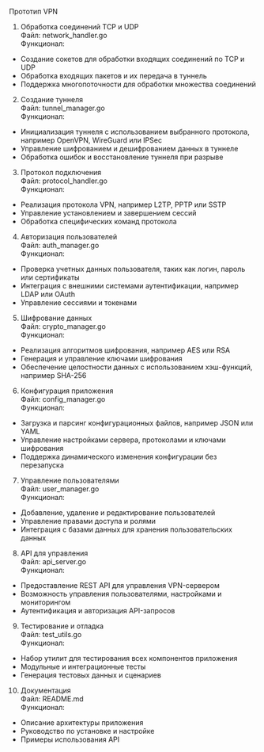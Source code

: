 Прототип VPN

1. Обработка соединений TCP и UDP  
Файл: network_handler.go  
Функционал:  
- Создание сокетов для обработки входящих соединений по TCP и UDP  
- Обработка входящих пакетов и их передача в туннель  
- Поддержка многопоточности для обработки множества соединений  

2. Создание туннеля  
Файл: tunnel_manager.go  
Функционал:  
- Инициализация туннеля с использованием выбранного протокола, например OpenVPN, WireGuard или IPSec  
- Управление шифрованием и дешифрованием данных в туннеле  
- Обработка ошибок и восстановление туннеля при разрыве  

3. Протокол подключения  
Файл: protocol_handler.go  
Функционал:  
- Реализация протокола VPN, например L2TP, PPTP или SSTP  
- Управление установлением и завершением сессий  
- Обработка специфических команд протокола  

4. Авторизация пользователей  
Файл: auth_manager.go  
Функционал:  
- Проверка учетных данных пользователя, таких как логин, пароль или сертификаты  
- Интеграция с внешними системами аутентификации, например LDAP или OAuth  
- Управление сессиями и токенами  

5. Шифрование данных  
Файл: crypto_manager.go  
Функционал:  
- Реализация алгоритмов шифрования, например AES или RSA  
- Генерация и управление ключами шифрования  
- Обеспечение целостности данных с использованием хэш-функций, например SHA-256  

6. Конфигурация приложения  
Файл: config_manager.go  
Функционал:  
- Загрузка и парсинг конфигурационных файлов, например JSON или YAML  
- Управление настройками сервера, протоколами и ключами шифрования  
- Поддержка динамического изменения конфигурации без перезапуска  

7. Управление пользователями  
Файл: user_manager.go  
Функционал:  
- Добавление, удаление и редактирование пользователей  
- Управление правами доступа и ролями  
- Интеграция с базами данных для хранения пользовательских данных  

8. API для управления  
Файл: api_server.go  
Функционал:  
- Предоставление REST API для управления VPN-сервером  
- Возможность управления пользователями, настройками и мониторингом  
- Аутентификация и авторизация API-запросов  

9. Тестирование и отладка  
Файл: test_utils.go  
Функционал:  
- Набор утилит для тестирования всех компонентов приложения  
- Модульные и интеграционные тесты  
- Генерация тестовых данных и сценариев  

10. Документация  
Файл: README.md  
Функционал:  
- Описание архитектуры приложения  
- Руководство по установке и настройке  
- Примеры использования API

